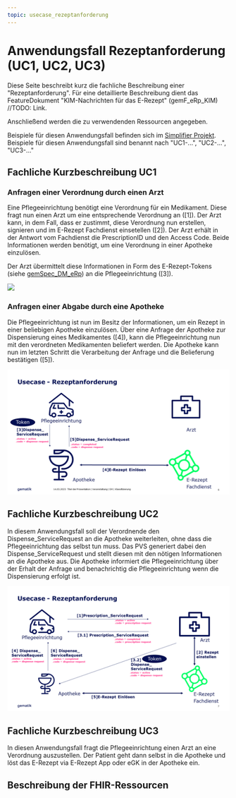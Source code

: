 ```yaml
---
topic: usecase_rezeptanforderung
---
```


# Anwendungsfall Rezeptanforderung (UC1, UC2, UC3)
Diese Seite beschreibt kurz die fachliche Beschreibung einer "Rezeptanforderung". Für eine detaillierte Beschreibung dient das FeatureDokument "KIM-Nachrichten für das E-Rezept" (gemF_eRp_KIM) //TODO: Link.

Anschließend werden die zu verwendenden Ressourcen angegeben. 

Beispiele für diesen Anwendungsfall befinden sich im [Simplifier Projekt](https://simplifier.net/erezept-medicationrequest-communication/~resources?category=Example&exampletype=Bundle&sortBy=RankScore_desc). Beispiele für diesen Anwendungsfall sind benannt nach "UC1-...", "UC2-...", "UC3-..."

## Fachliche Kurzbeschreibung UC1

### Anfragen einer Verordnung durch einen Arzt
Eine Pflegeeinrichtung benötigt eine Verordnung für ein Medikament. Diese fragt nun einen Arzt um eine entsprechende Verordnung an ([1]). Der Arzt kann, in dem Fall, dass er zustimmt, diese Verordnung nun erstellen, signieren und im E-Rezept Fachdienst einsetellen ([2]). Der Arzt erhält in der Antwort vom Fachdienst die PrescriptionID und den Access Code. Beide Informationen werden benötigt, um eine Verordnung in einer Apotheke einzulösen. 

Der Arzt übermittelt diese Informationen in Form des E-Rezept-Tokens (siehe [gemSpec_DM_eRp](https://fachportal.gematik.de/dokumentensuche?tx_gemcharacteristics_productlist%5BformIdentifier%5D=form-2849&tx_gemcharacteristics_productlist%5Btype%5D=ProdT&tx_gemcharacteristics_productlist%5Bproducttype%5D=107&tx_gemcharacteristics_productlist%5Bproducttypeversion%5D=75#c2849)) an die Pflegeeinrichtung ([3]).

![](http://www.plantuml.com/plantuml/proxy?src=https://raw.githubusercontent.com/gematik/spec-erezept-medicationrequest-communication/feature/implementation-guide/ImplementationGuide/puml/UC1_1.puml)

### Anfragen einer Abgabe durch eine Apotheke

Die Pflegeeinrichtung ist nun im Besitz der Informationen, um ein Rezept in einer beliebigen Apotheke einzulösen. Über eine Anfrage der Apotheke zur Dispensierung eines Medikamentes ([4]), kann die Pflegeeinrichtung nun mit den verordneten Medikamenten beliefert werden.
Die Apotheke kann nun im letzten Schritt die Verarbeitung der Anfrage und die Belieferung bestätigen ([5]).

![](../resources/UC1_2.png)

## Fachliche Kurzbeschreibung UC2

In diesem Anwendungsfall soll der Verordnende den Dispense_ServiceRequest an die Apotheke weiterleiten, ohne dass die Pflegeeinrichtung das selbst tun muss.
Das PVS generiert dabei den Dispense_ServiceRequest und stellt diesen mit den nötigen Informationen an die Apotheke aus. Die Apotheke informiert die Pflegeeinrichtung über der Erhalt der Anfrage und benachrichtig die Pflegeeinrichtung wenn die Dispensierung erfolgt ist.

![](../resources/UC2.png)

## Fachliche Kurzbeschreibung UC3

In diesen Anwendungsfall fragt die Pflegeeinrichtung einen Arzt an eine Verordnung auszustellen. Der Patient geht dann selbst in die Apotheke und löst das E-Rezept via E-Rezept App oder eGK in der Apotheke ein.

## Beschreibung der FHIR-Ressourcen

